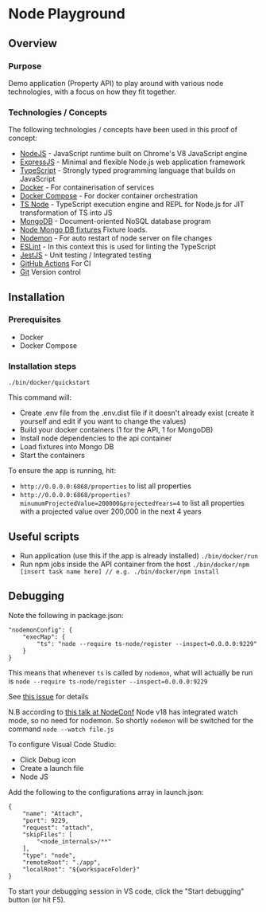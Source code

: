 # Node Playground
## Overview
### Purpose
Demo application (Property API) to play around with various node technologies, with a focus on how they fit together.

### Technologies / Concepts

The following technologies / concepts have been used in this proof of concept:
- [NodeJS](https://nodejs.org/en/) - JavaScript runtime built on Chrome's V8 JavaScript engine
- [ExpressJS](https://expressjs.com/) - Minimal and flexible Node.js web application framework
- [TypeScript](https://www.typescriptlang.org/) - Strongly typed programming language that builds on JavaScript
- [Docker](https://docs.docker.com/) - For containerisation of services
- [Docker Compose](https://docs.docker.com/compose/) - For docker container orchestration
- [TS Node](https://www.npmjs.com/package/ts-node) - TypeScript execution engine and REPL for Node.js for JIT transformation of TS into JS
- [MongoDB](https://www.mongodb.com/) - Document-oriented NoSQL database program
- [Node Mongo DB fixtures](https://www.npmjs.com/package/node-mongodb-fixtures) Fixture loads.
- [Nodemon](https://www.npmjs.com/package/nodemon) - For auto restart of node server on file changes
- [ESLint](https://eslint.org/) - In this context this is used for linting the TypeScript
- [JestJS](https://jestjs.io/) - Unit testing / Integrated testing
- [GitHub Actions](https://github.com/features/actions) For CI
- [Git](https://git-scm.com/) Version control

## Installation

### Prerequisites
- Docker
- Docker Compose

### Installation steps
`./bin/docker/quickstart`

This command will:
- Create .env file from the .env.dist file if it doesn't already exist (create it yourself and edit if you want to change the values)
- Build your docker containers (1 for the API, 1 for MongoDB)
- Install node dependencies to the api container
- Load fixtures into Mongo DB
- Start the containers

To ensure the app is running, hit:
- `http://0.0.0.0:6868/properties` to list all properties
- `http://0.0.0.0:6868/properties?minumumProjectedValue=200000&projectedYears=4` to list all properties with a projected value over 200,000 in the next 4 years

## Useful scripts

- Run application (use this if the app is already installed) `./bin/docker/run`
- Run npm jobs inside the API container from the host `./bin/docker/npm [insert task name here] // e.g. ./bin/docker/npm install`

## Debugging
Note the following in package.json:

```
"nodemonConfig": {
    "execMap": {
        "ts": "node --require ts-node/register --inspect=0.0.0.0:9229"
    }
}
```
This means that whenever `ts` is called by `nodemon`, what will actually be run is `node --require ts-node/register --inspect=0.0.0.0:9229`

See [this issue](https://github.com/remy/nodemon/issues/1565#issuecomment-640537315) for details

N.B according to [this talk at NodeConf](https://www.youtube.com/watch?t=1387&v=1WvHT7FgrAo&feature=youtu.be) Node v18 has integrated watch mode, so no need for nodemon. So shortly `nodemon` will be switched for the command `node --watch file.js`

To configure Visual Code Studio:
- Click Debug icon
- Create a launch file
- Node JS

Add the following to the configurations array in launch.json:

```
{
    "name": "Attach",
    "port": 9229,
    "request": "attach",
    "skipFiles": [
        "<node_internals>/**"
    ],
    "type": "node",
    "remoteRoot": "./app",
    "localRoot": "${workspaceFolder}"
}
```

To start your debugging session in VS code, click the "Start debugging" button (or hit F5).
